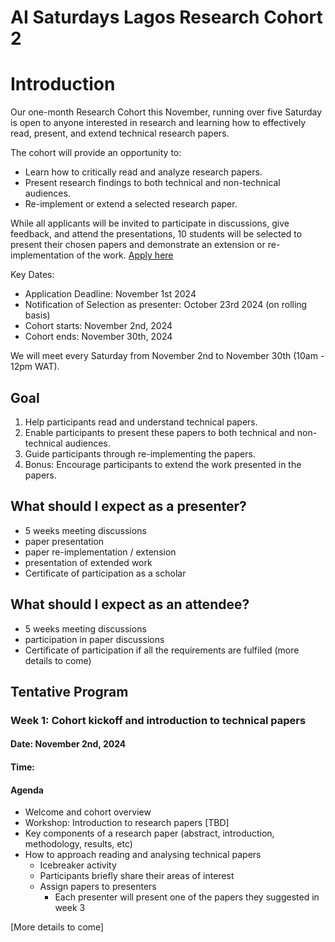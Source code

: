 # AI Saturdays Lagos Research Cohort 2
# Introduction
Our one-month Research Cohort this November, running over five Saturday is open to anyone interested in research and learning how to effectively read, present, and extend technical research papers.

The cohort will provide an opportunity to:
- Learn how to critically read and analyze research papers.
- Present research findings to both technical and non-technical audiences.
- Re-implement or extend a selected research paper.

While all applicants will be invited to participate in discussions, give feedback, and attend the presentations, 10 students will be selected to present their chosen papers and demonstrate an extension or re-implementation of the work. 
[Apply here](https://docs.google.com/forms/d/e/1FAIpQLSfaqBtj2t6O6pBXxyhVEV0wbtWubP0FdWcIBOpjAEyPM6WDIQ/viewform)

Key Dates:
- Application Deadline: November 1st 2024
- Notification of Selection as presenter: October 23rd 2024 (on rolling basis)
- Cohort starts: November 2nd, 2024
- Cohort ends: November 30th, 2024

We will meet every Saturday from November 2nd to November 30th (10am - 12pm WAT).

## Goal
1. Help participants read and understand technical papers.
2. Enable participants to present these papers to both technical and non-technical audiences.
3. Guide participants through re-implementing the papers.
4. Bonus: Encourage participants to extend the work presented in the papers.


## What should I expect as a presenter?
- 5 weeks meeting discussions 
- paper presentation
- paper re-implementation / extension
- presentation of extended work
- Certificate of participation as a scholar

## What should I expect as an attendee?
- 5 weeks meeting discussions 
- participation in paper discussions
- Certificate of participation if all the requirements are fulfiled (more details to come)

## Tentative Program
### Week 1: Cohort kickoff and introduction to technical papers
#### Date: November 2nd, 2024
#### Time:
#### Agenda
- Welcome and cohort overview
- Workshop: Introduction to research papers [TBD]
- Key components of a research paper (abstract, introduction, methodology, results, etc)
- How to approach reading and analysing technical papers
  - Icebreaker activity
  - Participants briefly share their areas of interest
  - Assign papers to presenters
    - Each presenter will present one of the papers they suggested in week 3

[More details to come]
